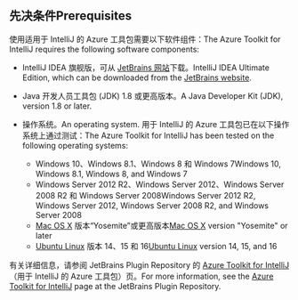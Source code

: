 ## <a name="prerequisites"></a><span data-ttu-id="dac80-101">先决条件</span><span class="sxs-lookup"><span data-stu-id="dac80-101">Prerequisites</span></span>
<span data-ttu-id="dac80-102">使用适用于 IntelliJ 的 Azure 工具包需要以下软件组件：</span><span class="sxs-lookup"><span data-stu-id="dac80-102">The Azure Toolkit for IntelliJ requires the following software components:</span></span>

* <span data-ttu-id="dac80-103">IntelliJ IDEA 旗舰版，可从 [JetBrains 网站](https://www.jetbrains.com/idea/download/)下载。</span><span class="sxs-lookup"><span data-stu-id="dac80-103">IntelliJ IDEA Ultimate Edition, which can be downloaded from the [JetBrains website](https://www.jetbrains.com/idea/download/).</span></span>

* <span data-ttu-id="dac80-104">Java 开发人员工具包 (JDK) 1.8 或更高版本。</span><span class="sxs-lookup"><span data-stu-id="dac80-104">A Java Developer Kit (JDK), version 1.8 or later.</span></span>

* <span data-ttu-id="dac80-105">操作系统。</span><span class="sxs-lookup"><span data-stu-id="dac80-105">An operating system.</span></span> <span data-ttu-id="dac80-106">用于 IntelliJ 的 Azure 工具包已在以下操作系统上通过测试：</span><span class="sxs-lookup"><span data-stu-id="dac80-106">The Azure Toolkit for IntelliJ has been tested on the following operating systems:</span></span>
  
  * <span data-ttu-id="dac80-107">Windows 10、Windows 8.1、Windows 8 和 Windows 7</span><span class="sxs-lookup"><span data-stu-id="dac80-107">Windows 10, Windows 8.1, Windows 8, and Windows 7</span></span>
  * <span data-ttu-id="dac80-108">Windows Server 2012 R2、Windows Server 2012、Windows Server 2008 R2 和 Windows Server 2008</span><span class="sxs-lookup"><span data-stu-id="dac80-108">Windows Server 2012 R2, Windows Server 2012, Windows Server 2008 R2, and Windows Server 2008</span></span>
  * <span data-ttu-id="dac80-109">[Mac OS X](http://www.apple.com/osx) 版本“Yosemite”或更高版本</span><span class="sxs-lookup"><span data-stu-id="dac80-109">[Mac OS X](http://www.apple.com/osx) version "Yosemite" or later</span></span>
  * <span data-ttu-id="dac80-110">[Ubuntu Linux](http://www.ubuntu.com) 版本 14、15 和 16</span><span class="sxs-lookup"><span data-stu-id="dac80-110">[Ubuntu Linux](http://www.ubuntu.com) version 14, 15, and 16</span></span>

<span data-ttu-id="dac80-111">有关详细信息，请参阅 JetBrains Plugin Repository 的 [Azure Toolkit for IntelliJ](https://plugins.jetbrains.com/plugin/8053)（用于 IntelliJ 的 Azure 工具包）页。</span><span class="sxs-lookup"><span data-stu-id="dac80-111">For more information, see the [Azure Toolkit for IntelliJ](https://plugins.jetbrains.com/plugin/8053) page at the JetBrains Plugin Repository.</span></span>

<!--
> [!IMPORTANT]
> If you are using the Azure Toolkit for Eclipse on Windows, the toolkit requires installing the Azure SDK 2.9.6 or later in order to use the Azure emulator. You have two options for installing the Azure SDK:
> 
> * You can download and install the Azure SDK by using the [Web Platform Installer (WebPI)](http://go.microsoft.com/fwlink/?LinkID=252838).
> * If you do not have the Azure SDK installed when you create your first Azure deployment project, you will be prompted to automatically download install the requisite version of the Azure SDK.
> 
> Note that the Azure SDK is only required on Windows.
> 
> 
-->
